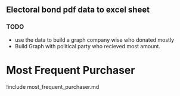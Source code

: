 ## Electoral bond pdf data to excel sheet

### TODO

- use the data to build a graph company wise who donated mostly
- Build Graph with political party who recieved most amount.



# Most Frequent Purchaser
!include most_frequent_purchaser.md